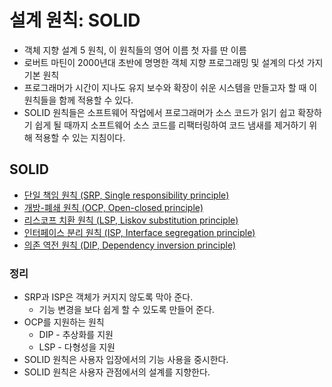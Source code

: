# 설계 원칙: SOLID
- 객체 지향 설계 5 원칙, 이 원칙들의 영어 이름 첫 자를 딴 이름
- 로버트 마틴이 2000년대 초반에 명명한 객체 지향 프로그래밍 및 설계의 다섯 가지 기본 원칙
- 프로그래머가 시간이 지나도 유지 보수와 확장이 쉬운 시스템을 만들고자 할 때 이 원칙들을 함께 적용할 수 있다.
- SOLID 원칙들은 소프트웨어 작업에서 프로그래머가 소스 코드가 읽기 쉽고 확장하기 쉽게 될 때까지 소프트웨어 소스 코드를 리팩터링하여 코드 냄새를 제거하기 위해 적용할 수 있는 지침이다. 

## SOLID
- [단일 책임 원칙 (SRP, Single responsibility principle)](./SRP.md)
- [개방-폐쇄 원칙 (OCP, Open-closed principle)](./OCP.md)
- [리스코프 치환 원칙 (LSP, Liskov substitution principle)](./LSP.md)
- [인터페이스 분리 원칙 (ISP, Interface segregation principle)](./ISP.md)
- [의존 역전 원칙 (DIP, Dependency inversion principle)](./DIP.md)

### 정리
- SRP과 ISP은 객체가 커지지 않도록 막아 준다.
    - 기능 변경을 보다 쉽게 할 수 있도록 만들어 준다.
- OCP를 지원하는 원칙
    - DIP - 추상화를 지원
    - LSP - 다형성을 지원
- SOLID 원칙은 사용자 입장에서의 기능 사용을 중시한다.
- SOLID 원칙은 사용자 관점에서의 설계를 지향한다.